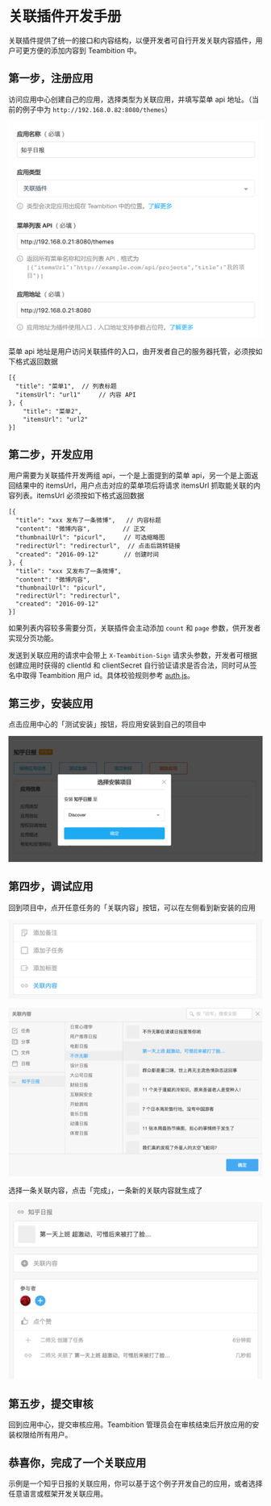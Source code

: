 # 关联插件开发手册

关联插件提供了统一的接口和内容结构，以便开发者可自行开发关联内容插件，用户可更方便的添加内容到 Teambition 中。

## 第一步，注册应用

访问应用中心创建自己的应用，选择类型为关联应用，并填写菜单 api 地址。（当前的例子中为 `http://192.168.0.82:8080/themes`）

![](./images/create-app.png)

菜单 api 地址是用户访问关联插件的入口，由开发者自己的服务器托管，必须按如下格式返回数据

```
[{
  "title": "菜单1",  // 列表标题
  "itemsUrl": "url1"     // 内容 API
}, {
	"title": "菜单2",
	"itemsUrl": "url2"
}]
```

## 第二步，开发应用

用户需要为关联插件开发两组 api，一个是上面提到的菜单 api，另一个是上面返回结果中的 itemsUrl，用户点击对应的菜单项后将请求 itemsUrl 抓取能关联的内容列表。itemsUrl 必须按如下格式返回数据

```
[{
  "title": "xxx 发布了一条微博",   // 内容标题
  "content": "微博内容",         // 正文
  "thumbnailUrl": "picurl",     // 可选缩略图
  "redirectUrl": "redirecturl",  // 点击后跳转链接
  "created": "2016-09-12"       // 创建时间
}, {
  "title": "xxx 又发布了一条微博",
  "content": "微博内容",  
  "thumbnailUrl": "picurl",
  "redirectUrl": "redirecturl",
  "created": "2016-09-12"      
}]
```

如果列表内容较多需要分页，关联插件会主动添加 `count` 和 `page` 参数，供开发者实现分页功能。

发送到关联应用的请求中会带上 `X-Teambition-Sign` 请求头参数，开发者可根据创建应用时获得的 clientId 和 clientSecret 自行验证请求是否合法，同时可从签名中取得 Teambition 用户 id。具体校验规则参考 [auth.js](./lib/auth.js)。

## 第三步，安装应用

点击应用中心的「测试安装」按钮，将应用安装到自己的项目中

![](./images/install-app.png)

## 第四步，调试应用

回到项目中，点开任意任务的「关联内容」按钮，可以在左侧看到新安装的应用

![](./images/task.png)

![](./images/connect-item.png)

选择一条关联内容，点击「完成」，一条新的关联内容就生成了

![](./images/new-item.png)

## 第五步，提交审核

回到应用中心，提交审核应用。Teambition 管理员会在审核结束后开放应用的安装权限给所有用户。

## 恭喜你，完成了一个关联应用

示例是一个知乎日报的关联应用，你可以基于这个例子开发自己的应用，或者选择任意语言或框架开发关联应用。

